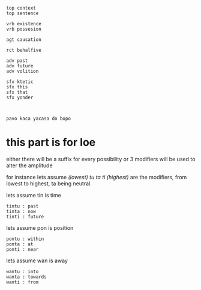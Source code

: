```
top context
top sentence

vrb existence
vrb possesion

agt causation

rct behalfive

adv past
adv future
adv volition

sfx ktetic
sfx this
sfx that
sfx yonder



pavo kaca yacasa do bopo

```

# this part is for loe

either there will be a suffix for every possibility
or 3 modifiers will be used to alter the amplitude

for instance lets assume *(lowest)
tu ta ti (highest)* are the
modifiers, from lowest to highest, ta being
neutral.

lets assume tin is time

```
tintu : past
tinta : now
tinti : future
```
lets assume pon is position
```
pontu : within
ponta : at
ponti : near
```
lets assume wan is away
```
wantu : into
wanta : towards
wanti : from
```
